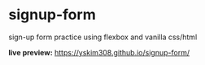 # signup-form
sign-up form practice using flexbox and vanilla css/html

**live preview:** https://yskim308.github.io/signup-form/